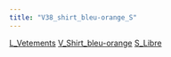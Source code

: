 ```yaml
---
title: "V38_shirt_bleu-orange_S"
---
```


[L_Vetements](notes/equipements/L_Vetements.md) [V_Shirt_bleu-orange](notes/equipements/vetements/V_Shirt_bleu-orange.md) [S_Libre](notes/statut/S_Libre.md)
